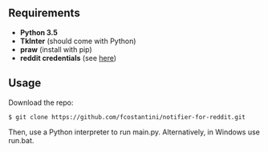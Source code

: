 ## Requirements  
- **Python 3.5**
- **TkInter** (should come with Python)
- **praw** (install with pip) 
- **reddit credentials** (see [here](https://github.com/reddit/reddit/wiki/OAuth2))
## Usage  
Download the repo:

    $ git clone https://github.com/fcostantini/notifier-for-reddit.git

Then, use a Python interpreter to run main.py. Alternatively, in Windows use run.bat.